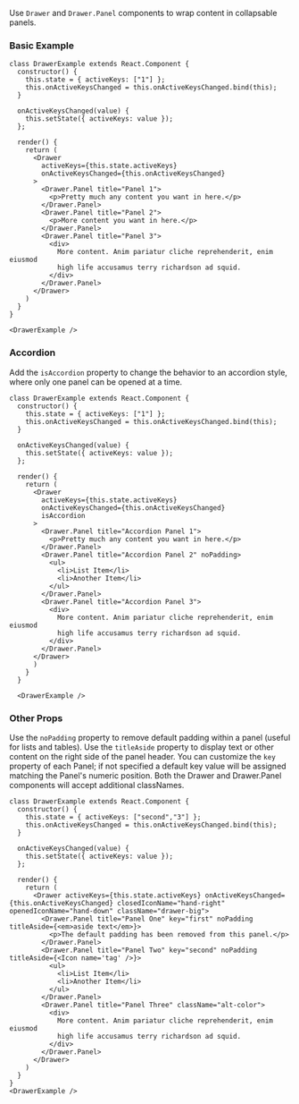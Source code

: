Use `Drawer` and `Drawer.Panel` components to wrap content in collapsable panels.

### Basic Example

```
class DrawerExample extends React.Component {
  constructor() {
    this.state = { activeKeys: ["1"] };
    this.onActiveKeysChanged = this.onActiveKeysChanged.bind(this);
  }

  onActiveKeysChanged(value) {
    this.setState({ activeKeys: value });
  };

  render() {
    return (
      <Drawer
        activeKeys={this.state.activeKeys}
        onActiveKeysChanged={this.onActiveKeysChanged}
      >
        <Drawer.Panel title="Panel 1">
          <p>Pretty much any content you want in here.</p>
        </Drawer.Panel>
        <Drawer.Panel title="Panel 2">
          <p>More content you want in here.</p>
        </Drawer.Panel>
        <Drawer.Panel title="Panel 3">
          <div>
            More content. Anim pariatur cliche reprehenderit, enim eiusmod
            high life accusamus terry richardson ad squid.
          </div>
        </Drawer.Panel>
      </Drawer>
    )
  }
}

<DrawerExample />
```

### Accordion

Add the `isAccordion` property to change the behavior to an accordion
style, where only one panel can be opened at a time.

```
class DrawerExample extends React.Component {
  constructor() {
    this.state = { activeKeys: ["1"] };
    this.onActiveKeysChanged = this.onActiveKeysChanged.bind(this);
  }

  onActiveKeysChanged(value) {
    this.setState({ activeKeys: value });
  };

  render() {
    return (
      <Drawer
        activeKeys={this.state.activeKeys}
        onActiveKeysChanged={this.onActiveKeysChanged}
        isAccordion
      >
        <Drawer.Panel title="Accordion Panel 1">
          <p>Pretty much any content you want in here.</p>
        </Drawer.Panel>
        <Drawer.Panel title="Accordion Panel 2" noPadding>
          <ul>
            <li>List Item</li>
            <li>Another Item</li>
          </ul>
        </Drawer.Panel>
        <Drawer.Panel title="Accordion Panel 3">
          <div>
            More content. Anim pariatur cliche reprehenderit, enim eiusmod
            high life accusamus terry richardson ad squid.
          </div>
        </Drawer.Panel>
      </Drawer>
      )
    }
  }

  <DrawerExample />
```

### Other Props

Use the `noPadding` property to remove default padding within a panel (useful for lists and tables).
Use the `titleAside` property to display text or other content on the right side of the panel header.
You can customize the `key` property of each Panel; if not specified a default key value will be assigned matching the Panel's numeric position.
Both the Drawer and Drawer.Panel components will accept additional classNames.

```
class DrawerExample extends React.Component {
  constructor() {
    this.state = { activeKeys: ["second","3"] };
    this.onActiveKeysChanged = this.onActiveKeysChanged.bind(this);
  }

  onActiveKeysChanged(value) {
    this.setState({ activeKeys: value });
  };

  render() {
    return (
      <Drawer activeKeys={this.state.activeKeys} onActiveKeysChanged={this.onActiveKeysChanged} closedIconName="hand-right" openedIconName="hand-down" className="drawer-big">
        <Drawer.Panel title="Panel One" key="first" noPadding titleAside={<em>aside text</em>}>
          <p>The default padding has been removed from this panel.</p>
        </Drawer.Panel>
        <Drawer.Panel title="Panel Two" key="second" noPadding titleAside={<Icon name='tag' />}>
          <ul>
            <li>List Item</li>
            <li>Another Item</li>
          </ul>
        </Drawer.Panel>
        <Drawer.Panel title="Panel Three" className="alt-color">
          <div>
            More content. Anim pariatur cliche reprehenderit, enim eiusmod
            high life accusamus terry richardson ad squid.
          </div>
        </Drawer.Panel>
      </Drawer>
    )
  }
}
<DrawerExample />
```
